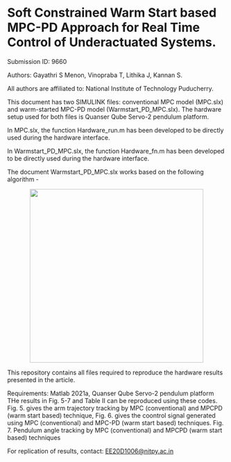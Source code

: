 
# Soft Constrained Warm Start based MPC-PD Approach for Real Time Control of Underactuated Systems.
Submission ID: 9660

Authors: Gayathri S Menon, Vinopraba T, Lithika J, Kannan S.

All authors are affiliated to: National Institute of Technology Puducherry.

This document has two SIMULINK files: conventional MPC model (MPC.slx) and  warm-started MPC-PD model (Warmstart_PD_MPC.slx). The hardware setup used for both files is Quanser Qube Servo-2 pendulum platform. 

In MPC.slx, the function Hardware_run.m has been developed to be directly used during the hardware interface.

In Warmstart_PD_MPC.slx, the function Hardware_fn.m has been developed to be directly used during the hardware interface. 

The document Warmstart_PD_MPC.slx works based on the following algorithm -
<div align="center">
  <img src="https://github.com/user-attachments/assets/3dca5274-82f3-4d94-8a14-e01529a319a6" width="400">
</div>

This repository contains all files required to reproduce the hardware results presented in the article.

Requirements: Matlab 2021a, Quanser Qube Servo-2 pendulum platform
THe results in Fig. 5-7 and Table II can be reproduced using these codes. Fig. 5. gives the arm trajectory tracking by MPC (conventional) and MPCPD (warm start based) technique, Fig. 6. gives the coontrol signal generated using MPC (conventional) and MPC-PD (warm start based) techniques. Fig. 7. Pendulum angle tracking by MPC (conventional) and MPCPD (warm start based) techniques

For replication of results, contact: EE20D1006@nitpy.ac.in




